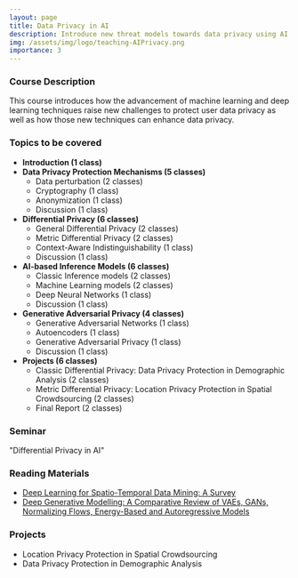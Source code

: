 ```yaml
---
layout: page
title: Data Privacy in AI
description: Introduce new threat models towards data privacy using AI techniques and how AI techniques can enhance data privacy. 
img: /assets/img/logo/teaching-AIPrivacy.png
importance: 3
---
```


### Course Description ###

This course introduces how the advancement of machine learning and deep learning techniques raise new challenges to protect user data privacy as well as how those new techniques can enhance data privacy. 

### Topics to be covered ###
* **Introduction (1 class)**
* **Data Privacy Protection Mechanisms (5 classes)**
  * Data perturbation (2 classes)
  * Cryptography (1 class)
  * Anonymization (1 class)
  * Discussion (1 class)
* **Differential Privacy (6 classes)** 
  * General Differential Privacy (2 classes)
  * Metric Differential Privacy (2 classes)
  * Context-Aware Indistinguishability (1 class)
  * Discussion (1 class)
* **AI-based Inference Models (6 classes)** 
  * Classic Inference models (2 classes)
  * Machine Learning models (2 classes)
  * Deep Neural Networks (1 class)
  * Discussion (1 class)
* **Generative Adversarial Privacy (4 classes)**
  * Generative Adversarial Networks (1 class)
  * Autoencoders (1 class)
  * Generative Adversarial Privacy (1 class)
  * Discussion (1 class)
* **Projects (6 classes)**
  * Classic Differential Privacy: Data Privacy Protection in Demographic Analysis (2 classes)
  * Metric Differential Privacy: Location Privacy Protection in Spatial Crowdsourcing (2 classes)
  * Final Report (2 classes)


### Seminar ###
"Differential Privacy in AI"

### Reading Materials ###
* <a href="https://ieeexplore.ieee.org/abstract/document/9204396">Deep Learning for Spatio-Temporal Data Mining: A Survey</a>
* <a href="https://ieeexplore.ieee.org/document/9555209">Deep Generative Modelling: A Comparative Review of VAEs, GANs, Normalizing Flows, Energy-Based and Autoregressive Models</a>


### Projects ###
* Location Privacy Protection in Spatial Crowdsourcing
* Data Privacy Protection in Demographic Analysis

